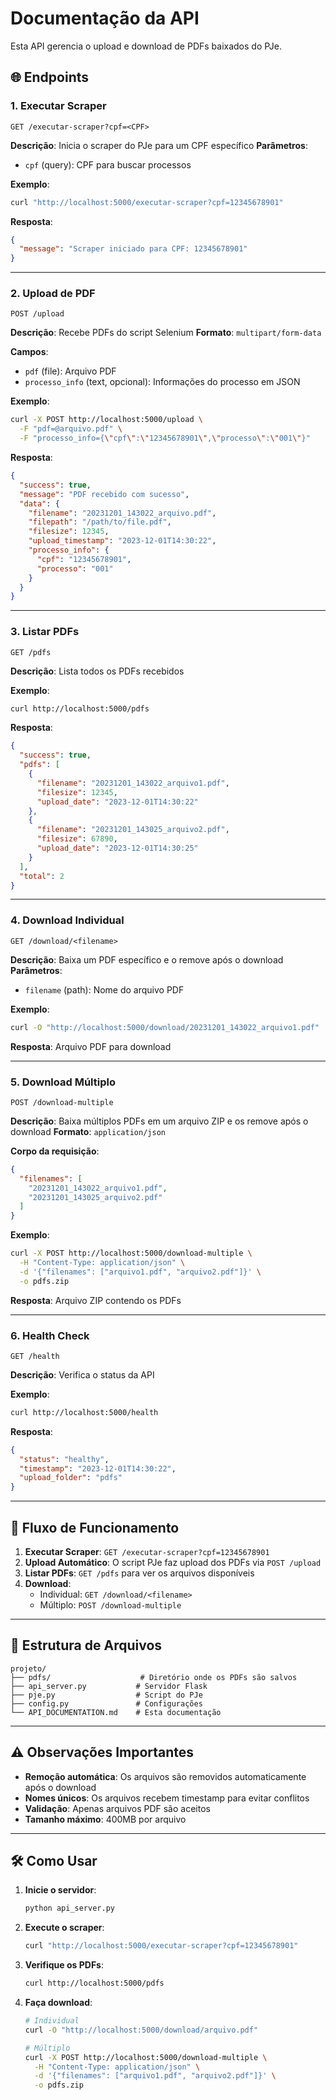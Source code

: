 # Documentação da API

Esta API gerencia o upload e download de PDFs baixados do PJe.

## 🌐 Endpoints

### 1. **Executar Scraper**
```
GET /executar-scraper?cpf=<CPF>
```
**Descrição**: Inicia o scraper do PJe para um CPF específico
**Parâmetros**:
- `cpf` (query): CPF para buscar processos

**Exemplo**:
```bash
curl "http://localhost:5000/executar-scraper?cpf=12345678901"
```

**Resposta**:
```json
{
  "message": "Scraper iniciado para CPF: 12345678901"
}
```

---

### 2. **Upload de PDF**
```
POST /upload
```
**Descrição**: Recebe PDFs do script Selenium
**Formato**: `multipart/form-data`

**Campos**:
- `pdf` (file): Arquivo PDF
- `processo_info` (text, opcional): Informações do processo em JSON

**Exemplo**:
```bash
curl -X POST http://localhost:5000/upload \
  -F "pdf=@arquivo.pdf" \
  -F "processo_info={\"cpf\":\"12345678901\",\"processo\":\"001\"}"
```

**Resposta**:
```json
{
  "success": true,
  "message": "PDF recebido com sucesso",
  "data": {
    "filename": "20231201_143022_arquivo.pdf",
    "filepath": "/path/to/file.pdf",
    "filesize": 12345,
    "upload_timestamp": "2023-12-01T14:30:22",
    "processo_info": {
      "cpf": "12345678901",
      "processo": "001"
    }
  }
}
```

---

### 3. **Listar PDFs**
```
GET /pdfs
```
**Descrição**: Lista todos os PDFs recebidos

**Exemplo**:
```bash
curl http://localhost:5000/pdfs
```

**Resposta**:
```json
{
  "success": true,
  "pdfs": [
    {
      "filename": "20231201_143022_arquivo1.pdf",
      "filesize": 12345,
      "upload_date": "2023-12-01T14:30:22"
    },
    {
      "filename": "20231201_143025_arquivo2.pdf",
      "filesize": 67890,
      "upload_date": "2023-12-01T14:30:25"
    }
  ],
  "total": 2
}
```

---

### 4. **Download Individual**
```
GET /download/<filename>
```
**Descrição**: Baixa um PDF específico e o remove após o download
**Parâmetros**:
- `filename` (path): Nome do arquivo PDF

**Exemplo**:
```bash
curl -O "http://localhost:5000/download/20231201_143022_arquivo1.pdf"
```

**Resposta**: Arquivo PDF para download

---

### 5. **Download Múltiplo**
```
POST /download-multiple
```
**Descrição**: Baixa múltiplos PDFs em um arquivo ZIP e os remove após o download
**Formato**: `application/json`

**Corpo da requisição**:
```json
{
  "filenames": [
    "20231201_143022_arquivo1.pdf",
    "20231201_143025_arquivo2.pdf"
  ]
}
```

**Exemplo**:
```bash
curl -X POST http://localhost:5000/download-multiple \
  -H "Content-Type: application/json" \
  -d '{"filenames": ["arquivo1.pdf", "arquivo2.pdf"]}' \
  -o pdfs.zip
```

**Resposta**: Arquivo ZIP contendo os PDFs

---

### 6. **Health Check**
```
GET /health
```
**Descrição**: Verifica o status da API

**Exemplo**:
```bash
curl http://localhost:5000/health
```

**Resposta**:
```json
{
  "status": "healthy",
  "timestamp": "2023-12-01T14:30:22",
  "upload_folder": "pdfs"
}
```

---

## 🔄 Fluxo de Funcionamento

1. **Executar Scraper**: `GET /executar-scraper?cpf=12345678901`
2. **Upload Automático**: O script PJe faz upload dos PDFs via `POST /upload`
3. **Listar PDFs**: `GET /pdfs` para ver os arquivos disponíveis
4. **Download**: 
   - Individual: `GET /download/<filename>`
   - Múltiplo: `POST /download-multiple`

---

## 📁 Estrutura de Arquivos

```
projeto/
├── pdfs/                    # Diretório onde os PDFs são salvos
├── api_server.py           # Servidor Flask
├── pje.py                  # Script do PJe
├── config.py               # Configurações
└── API_DOCUMENTATION.md    # Esta documentação
```

---

## ⚠️ Observações Importantes

- **Remoção automática**: Os arquivos são removidos automaticamente após o download
- **Nomes únicos**: Os arquivos recebem timestamp para evitar conflitos
- **Validação**: Apenas arquivos PDF são aceitos
- **Tamanho máximo**: 400MB por arquivo

---

## 🛠️ Como Usar

1. **Inicie o servidor**:
   ```bash
   python api_server.py
   ```

2. **Execute o scraper**:
   ```bash
   curl "http://localhost:5000/executar-scraper?cpf=12345678901"
   ```

3. **Verifique os PDFs**:
   ```bash
   curl http://localhost:5000/pdfs
   ```

4. **Faça download**:
   ```bash
   # Individual
   curl -O "http://localhost:5000/download/arquivo.pdf"
   
   # Múltiplo
   curl -X POST http://localhost:5000/download-multiple \
     -H "Content-Type: application/json" \
     -d '{"filenames": ["arquivo1.pdf", "arquivo2.pdf"]}' \
     -o pdfs.zip
   ``` 